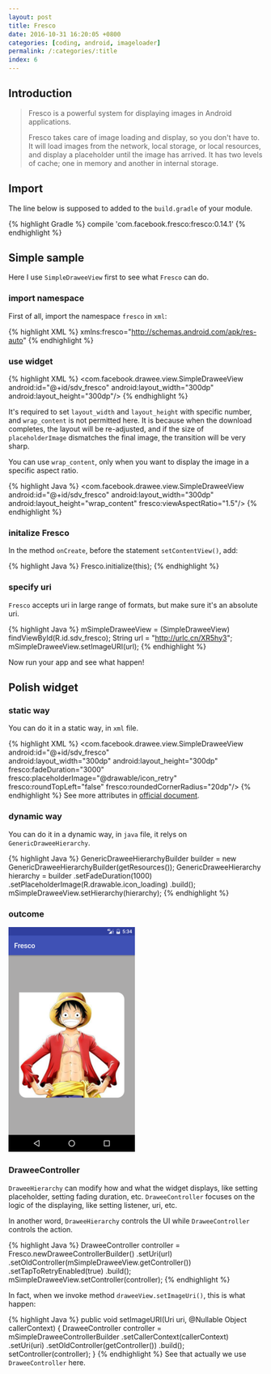 ```yaml
---
layout: post
title: Fresco
date: 2016-10-31 16:20:05 +0800
categories: [coding, android, imageloader]
permalink: /:categories/:title
index: 6
---
```


## Introduction
>Fresco is a powerful system for displaying images in Android applications.
>
>Fresco takes care of image loading and display, so you don't have to. It will load images from the network, local storage, or local resources, and display a placeholder until the image has arrived. It has two levels of cache; one in memory and another in internal storage.


## Import

The line below is supposed to added to the `build.gradle` of your module.

{% highlight Gradle %}
compile 'com.facebook.fresco:fresco:0.14.1'
{% endhighlight %}

## Simple sample
Here I use `SimpleDraweeView` first to see what `Fresco` can do.

### import namespace
First of all, import the namespace `fresco` in `xml`:

{% highlight XML %}
xmlns:fresco="http://schemas.android.com/apk/res-auto"
{% endhighlight %}

### use widget

{% highlight XML %}
<com.facebook.drawee.view.SimpleDraweeView
    android:id="@+id/sdv_fresco"
    android:layout_width="300dp"
    android:layout_height="300dp"/>
{% endhighlight %}

It's required to set `layout_width` and `layout_height` with specific number, and `wrap_content` is not permitted here. It is because when the download completes, the layout will be re-adjusted, and if the size of `placeholderImage` dismatches the final image, the transition will be very sharp.

You can use `wrap_content`, only when you want to display the image in a 
specific aspect ratio.

{% highlight Java %}
<com.facebook.drawee.view.SimpleDraweeView
    android:id="@+id/sdv_fresco"
    android:layout_width="300dp"
    android:layout_height="wrap_content"
    fresco:viewAspectRatio="1.5"/>		<!-- it means width/height=1.5 -->
{% endhighlight %}

### initalize Fresco
In the method `onCreate`, before the statement `setContentView()`, add:

{% highlight Java %}
Fresco.initialize(this);
{% endhighlight %}

### specify uri
`Fresco` accepts uri in large range of formats, but make sure it's an absolute uri.

{% highlight Java %}
mSimpleDraweeView = (SimpleDraweeView) findViewById(R.id.sdv_fresco);
String url = "http://urlc.cn/XR5hy3";
mSimpleDraweeView.setImageURI(url);
{% endhighlight %}

Now run your app and see what happen!

## Polish widget

### static way
You can do it in a static way, in `xml` file.

{% highlight XML %}
<com.facebook.drawee.view.SimpleDraweeView
    android:id="@+id/sdv_fresco"			
    android:layout_width="300dp"
    android:layout_height="300dp"
    fresco:fadeDuration="3000"
    fresco:placeholderImage="@drawable/icon_retry"
    fresco:roundTopLeft="false"
    fresco:roundedCornerRadius="20dp"/>
{% endhighlight %}
See more attributes in [official document](https://www.fresco-cn.org/docs/using-drawees-xml.html).

### dynamic way
You can do it in a dynamic way, in `java` file, it relys on `GenericDraweeHierarchy`.

{% highlight Java %}
GenericDraweeHierarchyBuilder builder = new GenericDraweeHierarchyBuilder(getResources());
GenericDraweeHierarchy hierarchy = builder
        .setFadeDuration(1000)
        .setPlaceholderImage(R.drawable.icon_loading)
        .build();
mSimpleDraweeView.setHierarchy(hierarchy);
{% endhighlight %}

### outcome
<img src="/screenshots/fresco-radius.png" width="250"/>

### DraweeController
`DraweeHierarchy` can modify how and what the widget displays, like setting placeholder, setting fading duration, etc. `DraweeController` focuses on the logic of the displaying, like setting listener, uri, etc.

In another word, `DraweeHierarchy` controls the UI while `DraweeController` controls the action.

{% highlight Java %}
DraweeController controller = Fresco.newDraweeControllerBuilder()
        .setUri(url)
        .setOldController(mSimpleDraweeView.getController())
        .setTapToRetryEnabled(true)
        .build();
mSimpleDraweeView.setController(controller);
{% endhighlight %}

In fact, when we invoke method `draweeView.setImageUri()`, this is what happen: 

{% highlight Java %}
public void setImageURI(Uri uri, @Nullable Object callerContext) {
	DraweeController controller = mSimpleDraweeControllerBuilder
	    .setCallerContext(callerContext)
	    .setUri(uri)
	    .setOldController(getController())
	    .build();
	setController(controller);
}
{% endhighlight %}
See that actually we use `DraweeController` here.